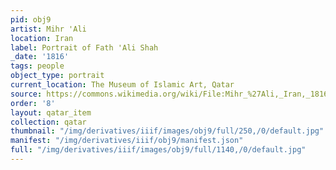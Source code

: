 ```yaml
---
pid: obj9
artist: Mihr 'Ali
location: Iran
label: Portrait of Fath 'Ali Shah
_date: '1816'
tags: people
object_type: portrait
current_location: The Museum of Islamic Art, Qatar
source: https://commons.wikimedia.org/wiki/File:Mihr_%27Ali,_Iran,_1816_-_Portrait_of_Fath_%27Ali_Shah_-_Google_Art_Project.jpg
order: '8'
layout: qatar_item
collection: qatar
thumbnail: "/img/derivatives/iiif/images/obj9/full/250,/0/default.jpg"
manifest: "/img/derivatives/iiif/obj9/manifest.json"
full: "/img/derivatives/iiif/images/obj9/full/1140,/0/default.jpg"
---
```

